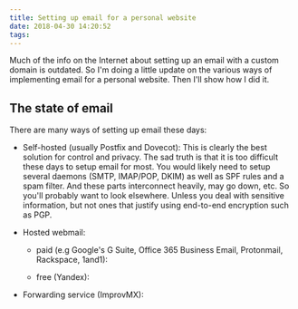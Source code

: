 ```yaml
---
title: Setting up email for a personal website
date: 2018-04-30 14:20:52
tags:
---
```


Much of the info on the Internet about setting up an email with a 
custom domain is outdated. So I'm doing a little update
on the various ways of implementing email for a personal website.
Then I'll show how I did it.

## The state of email

There are many ways of setting up email these days:

- Self-hosted (usually Postfix and Dovecot): This is clearly the best solution for control and privacy. The sad truth is that it is too difficult these days to setup email for most. You would likely need to setup several daemons (SMTP, IMAP/POP, DKIM) as well as SPF rules and a spam filter. And these parts interconnect heavily, may go down, etc. So you'll probably want to look elsewhere. Unless you deal with sensitive information, but not ones that justify using end-to-end encryption such as PGP.

- Hosted webmail:

    - paid (e.g Google's G Suite, Office 365 Business Email, Protonmail, Rackspace, 1and1):

    - free (Yandex):

- Forwarding service (ImprovMX):